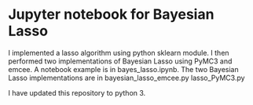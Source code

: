 # Jupyter notebook for Bayesian Lasso
I implemented a lasso algorithm using python sklearn module. I then performed two implementations of Bayesian Lasso using PyMC3 and emcee.
A notebook example is in bayes_lasso.ipynb. The two Bayesian Lasso implementations are in
bayesian_lasso_emcee.py
lasso_PyMC3.py

I have updated this repository to python 3.
